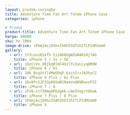 ```yaml
---
layout: produk-casinghp
title: Adventure Time Fan Art Totem iPhone Case
categories: iphone

# Produk
product-title: Adventure Time Fan Art Totem iPhone Case
harga: 90000
sku: hn-1004
image-drive: 1PmmjAsjDXhxIhAh55GTshIfLP2dMzmm0
gallery:
  - url: 1YJLeui6Skfh-51iN68OgWZeN4RiHj7AG
    title: iPhone 5 / 5s / SE
  - url: 1UzCsVv_06jkq0lHC4UzlYLDyLLyqQMdW
    title: iPhone 6 / 6s
  - url: 10k_BsqVsYl4MwD0qP-6zzsIrzJA3hyCZ
    title: iPhone 6 Plus / 6s Plus
  - url: 1bv0fn1JP33pK6SwBCNaaVoQKN8wxeF5I
    title: iPhone 7 / 8
  - url: 1FVQ-st7IRHgHPEdgK6-LNe5YmgrtOkmA
    title: iPhone 7 Plus / 8 Plus
  - url: 1PmmjAsjDXhxIhAh55GTshIfLP2dMzmm0
    title: iPhone X
---
```

